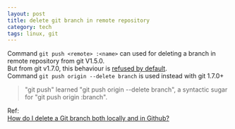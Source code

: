 ```yaml
---
layout: post
title: delete git branch in remote repository
category: tech
tags: linux, git
---
```

Command `git push <remote> :<name>` can used for deleting a branch in remote repository from git V1.5.0.  
But from git v1.7.0, this behaviour is [refused by default](https://github.com/gitster/git/blob/master/Documentation/RelNotes/1.7.0.txt).  
Command `git push origin --delete branch` is used instead with git 1.7.0+
> "git push" learned "git push origin --delete branch", a syntactic sugar for "git push origin :branch".

Ref:  
  [How do I delete a Git branch both locally and in Github?](http://stackoverflow.com/questions/2003505/how-do-i-delete-a-git-branch-both-locally-and-in-github)
